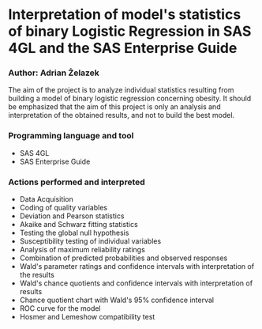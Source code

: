 # Interpretation of model's statistics of binary Logistic Regression in SAS 4GL and the SAS Enterprise Guide
### Author: Adrian Żelazek

The aim of the project is to analyze individual statistics resulting from building a model of binary logistic regression concerning obesity. It should be emphasized that the aim of this project is only an analysis and interpretation of the obtained results, and not to build the best model.  

### Programming language and tool
* SAS 4GL
* SAS Enterprise Guide

### Actions performed and interpreted
* Data Acquisition
* Coding of quality variables
* Deviation and Pearson statistics
* Akaike and Schwarz fitting statistics
* Testing the global null hypothesis
* Susceptibility testing of individual variables
* Analysis of maximum reliability ratings
* Combination of predicted probabilities and observed responses
* Wald's parameter ratings and confidence intervals with interpretation of the results
* Wald's chance quotients and confidence intervals with interpretation of results
* Chance quotient chart with Wald's 95% confidence interval
* ROC curve for the model
* Hosmer and Lemeshow compatibility test
